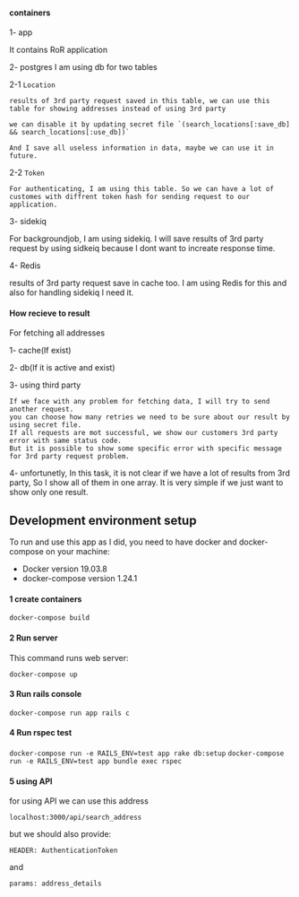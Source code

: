 #### containers

1- app

  It contains RoR application

2- postgres
  I am using db for two tables

  2-1  `Location`

    results of 3rd party request saved in this table, we can use this table for showing addresses instead of using 3rd party

    we can disable it by updating secret file `(search_locations[:save_db] && search_locations[:use_db])`

    And I save all useless information in data, maybe we can use it in future.

  2-2  `Token`

    For authenticating, I am using this table. So we can have a lot of customes with diffrent token hash for sending request to our application.

3- sidekiq

  For backgroundjob, I am using sidekiq. I will save results of 3rd party request by using sidkeiq because I dont want to increate response time.

4- Redis

  results of 3rd party request save in cache too. I am using Redis for this and also for handling sidekiq I need it.

#### How recieve to result

  For fetching all addresses

  1- cache(If exist)

  2- db(If it is active and exist)

  3- using third party

    If we face with any problem for fetching data, I will try to send another request.
    you can choose how many retries we need to be sure about our result by using secret file.
    If all requests are mot successful, we show our customers 3rd party error with same status code.
    But it is possible to show some specific error with specific message for 3rd party request problem.

  4- unfortunetly, In this task, it is not clear if we have a lot of results from 3rd party, So I show all of them in one array.
     It is very simple if we just want to show only one result.

## Development environment setup
To run and use this app as I did, you need to have docker and docker-compose on your machine:
* Docker version 19.03.8
* docker-compose version 1.24.1

#### 1 create containers

`docker-compose build`

#### 2 Run server
This command runs web server:

`docker-compose up`

#### 3 Run rails console
`docker-compose run app rails c`

#### 4 Run rspec test
`docker-compose run -e RAILS_ENV=test app rake db:setup`
`docker-compose run -e RAILS_ENV=test app bundle exec rspec`

#### 5 using API

for using API we can use this address

`localhost:3000/api/search_address`

but we should also provide:

`HEADER: AuthenticationToken`

and

`params: address_details`
